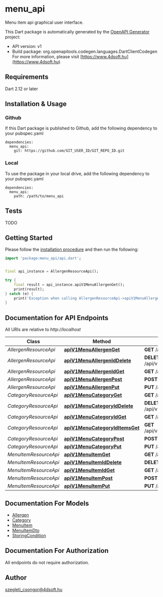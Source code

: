 # menu_api
Menu item api graphical user interface.

This Dart package is automatically generated by the [OpenAPI Generator](https://openapi-generator.tech) project:

- API version: v1
- Build package: org.openapitools.codegen.languages.DartClientCodegen
For more information, please visit [https://www.4dsoft.hu](https://www.4dsoft.hu)

## Requirements

Dart 2.12 or later

## Installation & Usage

### Github
If this Dart package is published to Github, add the following dependency to your pubspec.yaml
```
dependencies:
  menu_api:
    git: https://github.com/GIT_USER_ID/GIT_REPO_ID.git
```

### Local
To use the package in your local drive, add the following dependency to your pubspec.yaml
```
dependencies:
  menu_api:
    path: /path/to/menu_api
```

## Tests

TODO

## Getting Started

Please follow the [installation procedure](#installation--usage) and then run the following:

```dart
import 'package:menu_api/api.dart';


final api_instance = AllergenResourceApi();

try {
    final result = api_instance.apiV1MenuAllergenGet();
    print(result);
} catch (e) {
    print('Exception when calling AllergenResourceApi->apiV1MenuAllergenGet: $e\n');
}

```

## Documentation for API Endpoints

All URIs are relative to *http://localhost*

Class | Method | HTTP request | Description
------------ | ------------- | ------------- | -------------
*AllergenResourceApi* | [**apiV1MenuAllergenGet**](doc//AllergenResourceApi.md#apiv1menuallergenget) | **GET** /api/v1/menu/allergen | 
*AllergenResourceApi* | [**apiV1MenuAllergenIdDelete**](doc//AllergenResourceApi.md#apiv1menuallergeniddelete) | **DELETE** /api/v1/menu/allergen/{id} | 
*AllergenResourceApi* | [**apiV1MenuAllergenIdGet**](doc//AllergenResourceApi.md#apiv1menuallergenidget) | **GET** /api/v1/menu/allergen/{id} | 
*AllergenResourceApi* | [**apiV1MenuAllergenPost**](doc//AllergenResourceApi.md#apiv1menuallergenpost) | **POST** /api/v1/menu/allergen | 
*AllergenResourceApi* | [**apiV1MenuAllergenPut**](doc//AllergenResourceApi.md#apiv1menuallergenput) | **PUT** /api/v1/menu/allergen | 
*CategoryResourceApi* | [**apiV1MenuCategoryGet**](doc//CategoryResourceApi.md#apiv1menucategoryget) | **GET** /api/v1/menu/category | 
*CategoryResourceApi* | [**apiV1MenuCategoryIdDelete**](doc//CategoryResourceApi.md#apiv1menucategoryiddelete) | **DELETE** /api/v1/menu/category/{id} | 
*CategoryResourceApi* | [**apiV1MenuCategoryIdGet**](doc//CategoryResourceApi.md#apiv1menucategoryidget) | **GET** /api/v1/menu/category/{id} | 
*CategoryResourceApi* | [**apiV1MenuCategoryIdItemsGet**](doc//CategoryResourceApi.md#apiv1menucategoryiditemsget) | **GET** /api/v1/menu/category/{id}/items | 
*CategoryResourceApi* | [**apiV1MenuCategoryPost**](doc//CategoryResourceApi.md#apiv1menucategorypost) | **POST** /api/v1/menu/category | 
*CategoryResourceApi* | [**apiV1MenuCategoryPut**](doc//CategoryResourceApi.md#apiv1menucategoryput) | **PUT** /api/v1/menu/category | 
*MenuItemResourceApi* | [**apiV1MenuItemGet**](doc//MenuItemResourceApi.md#apiv1menuitemget) | **GET** /api/v1/menu/item | 
*MenuItemResourceApi* | [**apiV1MenuItemIdDelete**](doc//MenuItemResourceApi.md#apiv1menuitemiddelete) | **DELETE** /api/v1/menu/item/{id} | 
*MenuItemResourceApi* | [**apiV1MenuItemIdGet**](doc//MenuItemResourceApi.md#apiv1menuitemidget) | **GET** /api/v1/menu/item/{id} | 
*MenuItemResourceApi* | [**apiV1MenuItemPost**](doc//MenuItemResourceApi.md#apiv1menuitempost) | **POST** /api/v1/menu/item | 
*MenuItemResourceApi* | [**apiV1MenuItemPut**](doc//MenuItemResourceApi.md#apiv1menuitemput) | **PUT** /api/v1/menu/item | 


## Documentation For Models

 - [Allergen](doc//Allergen.md)
 - [Category](doc//Category.md)
 - [MenuItem](doc//MenuItem.md)
 - [MenuItemDto](doc//MenuItemDto.md)
 - [StoringCondition](doc//StoringCondition.md)


## Documentation For Authorization

 All endpoints do not require authorization.


## Author

szegleti_csongor@4dsoft.hu

